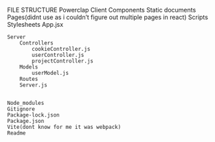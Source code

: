 

FILE STRUCTURE
Powerclap
	Client
		Components
		Static documents
		Pages(didnt use as i couldn’t figure out multiple pages in react)
		Scripts
		Stylesheets
		App.jsx
		
	

	Server
		Controllers
			cookieController.js
			userController.js
			projectController.js
		Models
			userModel.js
		Routes
		Server.js
 	

	Node_modules
	Gitignore
	Package-lock.json
	Package.json
	Vite(dont know for me it was webpack)
	Readme
